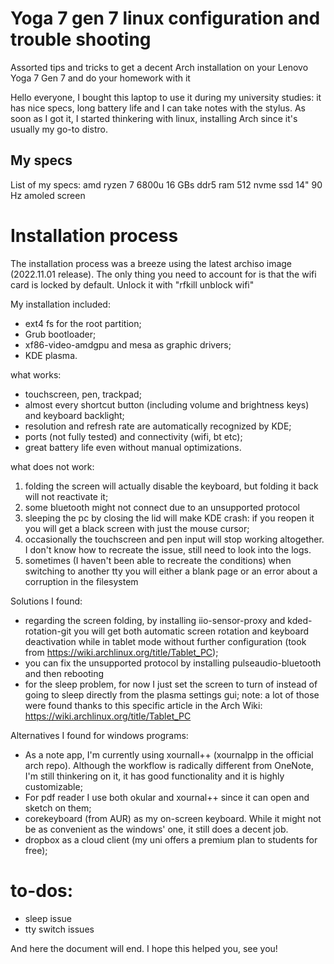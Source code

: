 # Yoga 7 gen 7 linux configuration and trouble shooting
Assorted tips and tricks to get a decent Arch installation on your Lenovo Yoga 7 Gen 7 and do your homework with it

Hello everyone, I bought this laptop to use it during my university studies: it has nice specs, long battery life and I can take notes with the stylus. As soon as I got it, I started thinkering with linux, installing Arch since it's usually my go-to distro.

My specs
---------------------------------
List of my specs:
amd ryzen 7 6800u
16 GBs ddr5 ram
512 nvme ssd
14" 90 Hz amoled screen

# Installation process
The installation process was a breeze using the latest archiso image (2022.11.01 release). The only thing you need to account for is that the wifi card is locked by default. Unlock it with "rfkill unblock wifi"

My installation included:
- ext4 fs for the root partition;
- Grub bootloader;
- xf86-video-amdgpu and mesa as graphic drivers;
- KDE plasma.

what works:
- touchscreen, pen, trackpad;
- almost every shortcut button (including volume and brightness keys) and keyboard backlight;
- resolution and refresh rate are automatically recognized by KDE;
- ports (not fully tested) and connectivity (wifi, bt etc);
- great battery life even without manual optimizations.

what does not work:
1) folding the screen will actually disable the keyboard, but folding it back will not reactivate it;
2) some bluetooth might not connect due to an unsupported protocol
3) sleeping the pc by closing the lid will make KDE crash: if you reopen it you will get a black screen with just the mouse cursor;
4) occasionally the touchscreen and pen input will stop working altogether. I don't know how to recreate the issue, still need to look into the logs.
5) sometimes (I haven't been able to recreate the conditions) when switching to another tty you will either a blank page or an error about a corruption in the filesystem

Solutions I found:
- regarding the screen folding, by installing iio-sensor-proxy and kded-rotation-git you will get both automatic screen rotation and keyboard deactivation while in tablet mode without further configuration (took from https://wiki.archlinux.org/title/Tablet_PC);
- you can fix the unsupported protocol by installing pulseaudio-bluetooth and then rebooting
- for the sleep problem, for now I just set the screen to turn of instead of going to sleep directly from the plasma settings gui;
note: a lot of those were found thanks to this specific article in the Arch Wiki: https://wiki.archlinux.org/title/Tablet_PC

Alternatives I found for windows programs:
- As a note app, I'm currently using xournall++ (xournalpp in the official arch repo). Although the workflow is radically different from OneNote, I'm still thinkering on it, it has good functionality and it is highly customizable;
- For pdf reader I use both okular and xournal++ since it can open and sketch on them;
- corekeyboard (from AUR) as my on-screen keyboard. While it might not be as convenient as the windows' one, it still does a decent job.
- dropbox as a cloud client (my uni offers a premium plan to students for free);

# to-dos:
- sleep issue
- tty switch issues

And here the document will end. I hope this helped you, see you!
